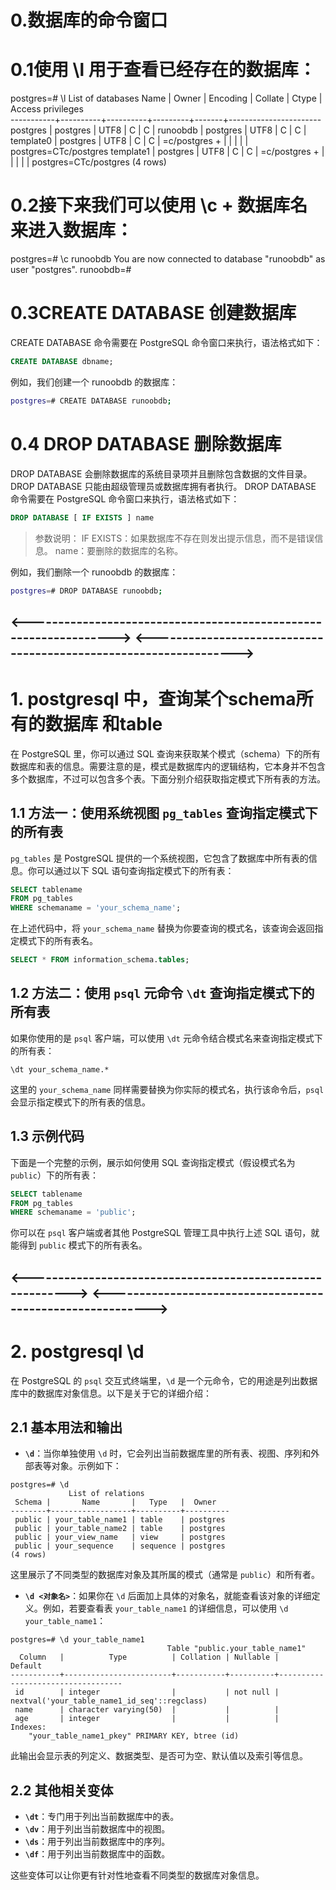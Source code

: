 # 0.数据库的命令窗口
 
# 0.1使用 \l 用于查看已经存在的数据库：

postgres=# \l
                             List of databases
   Name    |  Owner   | Encoding | Collate | Ctype |   Access privileges   
-----------+----------+----------+---------+-------+-----------------------
 postgres  | postgres | UTF8     | C       | C     | 
 runoobdb  | postgres | UTF8     | C       | C     | 
 template0 | postgres | UTF8     | C       | C     | =c/postgres          +
           |          |          |         |       | postgres=CTc/postgres
 template1 | postgres | UTF8     | C       | C     | =c/postgres          +
           |          |          |         |       | postgres=CTc/postgres
(4 rows)

# 0.2接下来我们可以使用 \c + 数据库名 来进入数据库：

postgres=# \c runoobdb
You are now connected to database "runoobdb" as user "postgres".
runoobdb=# 
 
# 0.3CREATE DATABASE 创建数据库
CREATE DATABASE 命令需要在 PostgreSQL 命令窗口来执行，语法格式如下：
```sql
CREATE DATABASE dbname;
```

例如，我们创建一个 runoobdb 的数据库：
```sh
postgres=# CREATE DATABASE runoobdb;
```

# 0.4 DROP DATABASE 删除数据库
DROP DATABASE 会删除数据库的系统目录项并且删除包含数据的文件目录。
DROP DATABASE 只能由超级管理员或数据库拥有者执行。
DROP DATABASE 命令需要在 PostgreSQL 命令窗口来执行，语法格式如下：
```sql
DROP DATABASE [ IF EXISTS ] name
```

> 参数说明：
> IF EXISTS：如果数据库不存在则发出提示信息，而不是错误信息。
> name：要删除的数据库的名称。

例如，我们删除一个 runoobdb 的数据库：
```sh
postgres=# DROP DATABASE runoobdb;
```
<----------------------------------------------------------------->
<----------------------------------------------------------------->
-------------------------------------------------------------------

# 1.  postgresql 中，查询某个schema所有的数据库 和table

在 PostgreSQL 里，你可以通过 SQL 查询来获取某个模式（schema）下的所有数据库和表的信息。需要注意的是，模式是数据库内的逻辑结构，它本身并不包含多个数据库，不过可以包含多个表。下面分别介绍获取指定模式下所有表的方法。

## 1.1 方法一：使用系统视图 `pg_tables` 查询指定模式下的所有表
`pg_tables` 是 PostgreSQL 提供的一个系统视图，它包含了数据库中所有表的信息。你可以通过以下 SQL 语句查询指定模式下的所有表：
```sql
SELECT tablename
FROM pg_tables
WHERE schemaname = 'your_schema_name';
```
在上述代码中，将 `your_schema_name` 替换为你要查询的模式名，该查询会返回指定模式下的所有表名。

```sql
SELECT * FROM information_schema.tables;
```


## 1.2 方法二：使用 `psql` 元命令 `\dt` 查询指定模式下的所有表
如果你使用的是 `psql` 客户端，可以使用 `\dt` 元命令结合模式名来查询指定模式下的所有表：
```plaintext
\dt your_schema_name.*
```
这里的 `your_schema_name` 同样需要替换为你实际的模式名，执行该命令后，`psql` 会显示指定模式下的所有表的信息。

## 1.3 示例代码
下面是一个完整的示例，展示如何使用 SQL 查询指定模式（假设模式名为 `public`）下的所有表：

```query_tables.sql
SELECT tablename
FROM pg_tables
WHERE schemaname = 'public';    
```
  
你可以在 `psql` 客户端或者其他 PostgreSQL 管理工具中执行上述 SQL 语句，就能得到 `public` 模式下的所有表名。 

<---------------------------------------------------------->
<---------------------------------------------------------->
------------------------------------------------------------

# 2. postgresql   \d

在 PostgreSQL 的 `psql` 交互式终端里，`\d` 是一个元命令，它的用途是列出数据库中的数据库对象信息。以下是关于它的详细介绍：

## 2.1 基本用法和输出
- **`\d`**：当你单独使用 `\d` 时，它会列出当前数据库里的所有表、视图、序列和外部表等对象。示例如下：

```plaintext
postgres=# \d
             List of relations
 Schema |       Name       |   Type   |  Owner   
--------+------------------+----------+----------
 public | your_table_name1 | table    | postgres
 public | your_table_name2 | table    | postgres
 public | your_view_name   | view     | postgres
 public | your_sequence    | sequence | postgres
(4 rows)
```
这里展示了不同类型的数据库对象及其所属的模式（通常是 `public`）和所有者。


- **`\d <对象名>`**：如果你在 `\d` 后面加上具体的对象名，就能查看该对象的详细定义。例如，若要查看表 `your_table_name1` 的详细信息，可以使用 `\d your_table_name1`：
```plaintext
postgres=# \d your_table_name1
                                   Table "public.your_table_name1"
  Column   |          Type          | Collation | Nullable |              Default              
-----------+------------------------+-----------+----------+-----------------------------------
 id        | integer                |           | not null | nextval('your_table_name1_id_seq'::regclass)
 name      | character varying(50)  |           |          | 
 age       | integer                |           |          | 
Indexes:
    "your_table_name1_pkey" PRIMARY KEY, btree (id)
```
此输出会显示表的列定义、数据类型、是否可为空、默认值以及索引等信息。


## 2.2 其他相关变体
- **`\dt`**：专门用于列出当前数据库中的表。
- **`\dv`**：用于列出当前数据库中的视图。
- **`\ds`**：用于列出当前数据库中的序列。
- **`\df`**：用于列出当前数据库中的函数。

这些变体可以让你更有针对性地查看不同类型的数据库对象信息。 
